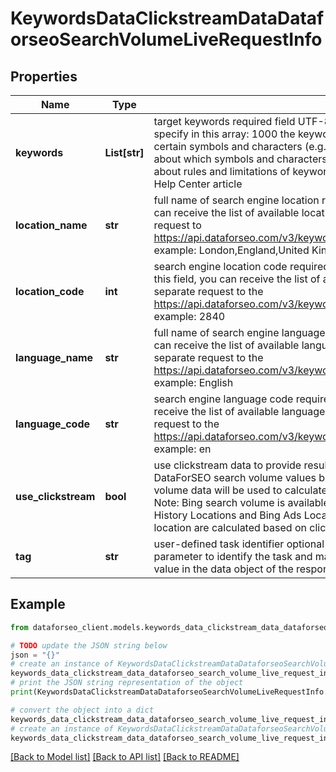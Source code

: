 # KeywordsDataClickstreamDataDataforseoSearchVolumeLiveRequestInfo


## Properties

Name | Type | Description | Notes
------------ | ------------- | ------------- | -------------
**keywords** | **List[str]** | target keywords required field UTF-8 encoding maximum number of keywords you can specify in this array: 1000 the keywords will be converted to lowercase format Note: certain symbols and characters (e.g., UTF symbols, emojis) are not allowed to learn more about which symbols and characters can be used, please refer to this article learn more about rules and limitations of keyword and keywords fields in DataForSEO APIs in this Help Center article | [optional] 
**location_name** | **str** | full name of search engine location required field if you don’t specify location_code  you can receive the list of available locations with location_name by making a separate request to https://api.dataforseo.com/v3/keywords_data/clickstream_data/locations_and_languages example: London,England,United Kingdom | [optional] 
**location_code** | **int** | search engine location code required field if you don’t specify location_name if you use this field, you can receive the list of available locations with location_code by making a separate request to the https://api.dataforseo.com/v3/keywords_data/clickstream_data/locations_and_languages example: 2840 | [optional] 
**language_name** | **str** | full name of search engine language required field if don’t specify language_code you can receive the list of available languages with their language_name by making a separate request to the https://api.dataforseo.com/v3/keywords_data/clickstream_data/locations_and_languages example: English | [optional] 
**language_code** | **str** | search engine language code required field if don’t specify language_name you can receive the list of available languages with their language_code by making a separate request to the https://api.dataforseo.com/v3/keywords_data/clickstream_data/locations_and_languages example: en | [optional] 
**use_clickstream** | **bool** | use clickstream data to provide results optional field if set to true, you will get DataForSEO search volume values based on clickstream data; if set to false, Bing search volume data will be used to calculate DataForSEO search volume; default value: true; Note: Bing search volume is available for locations provided in Bing Search Volume History Locations and Bing Ads Locations endpoints; search volume values for any other location are calculated based on clickstream data even if you set this parameter to false | [optional] 
**tag** | **str** | user-defined task identifier optional field the character limit is 255 you can use this parameter to identify the task and match it with the result you will find the specified tag value in the data object of the response | [optional] 

## Example

```python
from dataforseo_client.models.keywords_data_clickstream_data_dataforseo_search_volume_live_request_info import KeywordsDataClickstreamDataDataforseoSearchVolumeLiveRequestInfo

# TODO update the JSON string below
json = "{}"
# create an instance of KeywordsDataClickstreamDataDataforseoSearchVolumeLiveRequestInfo from a JSON string
keywords_data_clickstream_data_dataforseo_search_volume_live_request_info_instance = KeywordsDataClickstreamDataDataforseoSearchVolumeLiveRequestInfo.from_json(json)
# print the JSON string representation of the object
print(KeywordsDataClickstreamDataDataforseoSearchVolumeLiveRequestInfo.to_json())

# convert the object into a dict
keywords_data_clickstream_data_dataforseo_search_volume_live_request_info_dict = keywords_data_clickstream_data_dataforseo_search_volume_live_request_info_instance.to_dict()
# create an instance of KeywordsDataClickstreamDataDataforseoSearchVolumeLiveRequestInfo from a dict
keywords_data_clickstream_data_dataforseo_search_volume_live_request_info_from_dict = KeywordsDataClickstreamDataDataforseoSearchVolumeLiveRequestInfo.from_dict(keywords_data_clickstream_data_dataforseo_search_volume_live_request_info_dict)
```
[[Back to Model list]](../README.md#documentation-for-models) [[Back to API list]](../README.md#documentation-for-api-endpoints) [[Back to README]](../README.md)


